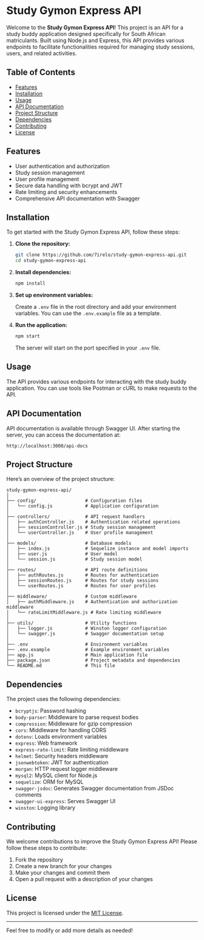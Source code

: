 # Study Gymon Express API

Welcome to the **Study Gymon Express API**! This project is an API for a study buddy application designed specifically for South African matriculants. Built using Node.js and Express, this API provides various endpoints to facilitate functionalities required for managing study sessions, users, and related activities.

## Table of Contents

- [Features](#features)
- [Installation](#installation)
- [Usage](#usage)
- [API Documentation](#api-documentation)
- [Project Structure](#project-structure)
- [Dependencies](#dependencies)
- [Contributing](#contributing)
- [License](#license)

## Features

- User authentication and authorization
- Study session management
- User profile management
- Secure data handling with bcrypt and JWT
- Rate limiting and security enhancements
- Comprehensive API documentation with Swagger

## Installation

To get started with the Study Gymon Express API, follow these steps:

1. **Clone the repository:**

    ```bash
    git clone https://github.com/7irelo/study-gymon-express-api.git
    cd study-gymon-express-api
    ```

2. **Install dependencies:**

    ```bash
    npm install
    ```

3. **Set up environment variables:**

    Create a `.env` file in the root directory and add your environment variables. You can use the `.env.example` file as a template.

4. **Run the application:**

    ```bash
    npm start
    ```

    The server will start on the port specified in your `.env` file.

## Usage

The API provides various endpoints for interacting with the study buddy application. You can use tools like Postman or cURL to make requests to the API.

## API Documentation

API documentation is available through Swagger UI. After starting the server, you can access the documentation at:

```
http://localhost:3000/api-docs
```

## Project Structure

Here’s an overview of the project structure:

```
study-gymon-express-api/
│
├── config/                  # Configuration files
│   └── config.js            # Application configuration
│
├── controllers/             # API request handlers
│   ├── authController.js    # Authentication related operations
│   ├── sessionController.js # Study session management
│   └── userController.js    # User profile management
│
├── models/                  # Database models
│   ├── index.js             # Sequelize instance and model imports
│   ├── user.js              # User model
│   └── session.js           # Study session model
│
├── routes/                  # API route definitions
│   ├── authRoutes.js        # Routes for authentication
│   ├── sessionRoutes.js     # Routes for study sessions
│   └── userRoutes.js        # Routes for user profiles
│
├── middleware/              # Custom middleware
│   ├── authMiddleware.js    # Authentication and authorization middleware
│   └── rateLimitMiddleware.js # Rate limiting middleware
│
├── utils/                   # Utility functions
│   ├── logger.js            # Winston logger configuration
│   └── swagger.js           # Swagger documentation setup
│
├── .env                     # Environment variables
├── .env.example             # Example environment variables
├── app.js                   # Main application file
├── package.json             # Project metadata and dependencies
└── README.md                # This file
```

## Dependencies

The project uses the following dependencies:

- `bcryptjs`: Password hashing
- `body-parser`: Middleware to parse request bodies
- `compression`: Middleware for gzip compression
- `cors`: Middleware for handling CORS
- `dotenv`: Loads environment variables
- `express`: Web framework
- `express-rate-limit`: Rate limiting middleware
- `helmet`: Security headers middleware
- `jsonwebtoken`: JWT for authentication
- `morgan`: HTTP request logger middleware
- `mysql2`: MySQL client for Node.js
- `sequelize`: ORM for MySQL
- `swagger-jsdoc`: Generates Swagger documentation from JSDoc comments
- `swagger-ui-express`: Serves Swagger UI
- `winston`: Logging library

## Contributing

We welcome contributions to improve the Study Gymon Express API! Please follow these steps to contribute:

1. Fork the repository
2. Create a new branch for your changes
3. Make your changes and commit them
4. Open a pull request with a description of your changes

## License

This project is licensed under the [MIT License](LICENSE).

---

Feel free to modify or add more details as needed!

